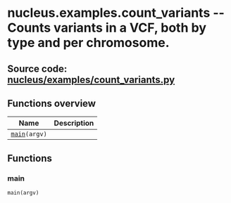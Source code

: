 # nucleus.examples.count_variants -- Counts variants in a VCF, both by type and per chromosome.

## **Source code:** [nucleus/examples/count_variants.py](https://github.com/google/nucleus/tree/master/nucleus/examples/count_variants.py)

## Functions overview

Name                    | Description
----------------------- | -----------
[`main`](#main)`(argv)` |

## Functions

### main

`main(argv)`
